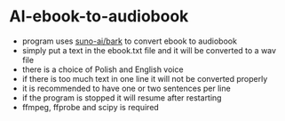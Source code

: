# AI-ebook-to-audiobook
- program uses [suno-ai/bark](https://github.com/suno-ai/bark) to convert ebook to audiobook
- simply put a text in the ebook.txt file and it will be converted to a wav file
- there is a choice of Polish and English voice
- if there is too much text in one line it will not be converted properly
- it is recommended to have one or two sentences per line
- if the program is stopped it will resume after restarting
- ffmpeg, ffprobe and scipy is required
